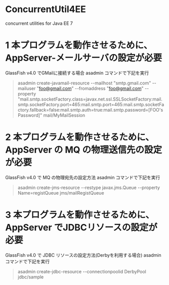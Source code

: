 ConcurrentUtil4EE
=================

concurrent utilities for Java EE 7

# 1 本プログラムを動作させるために、AppServer-メールサーバの設定が必要
GlassFish v4.0 でGMailに接続する場合
asadmin コマンドで下記を実行
> asadmin create-javamail-resource --mailhost "smtp.gmail.com" --mailuser "foo@gmail.com" --fromaddress "foo@gmail.com" --property "mail.smtp.socketFactory.class=javax.net.ssl.SSLSocketFactory:mail.smtp.socketFactory.port=465:mail.smtp.port=465:mail.smtp.socketFactory.fallback=false:mail.smtp.auth=true:mail.smtp.password=[FOO's Password]" mail/MyMailSession


# 2 本プログラムを動作させるために、AppServer の MQ の物理送信先の設定が必要
GlassFish v4.0 で MQ の物理宛先の設定方法
asadmin コマンドで下記を実行
> asadmin create-jms-resource --restype javax.jms.Queue --property Name=registQueue jms/mailRegistQueue

# 3 本プログラムを動作させるために、AppServer でJDBCリソースの設定が必要
GlassFish v4.0 で JDBC リソースの設定方法(Derbyを利用する場合)
asadmin コマンドで下記を実行
> asadmin create-jdbc-resource --connectionpoolid DerbyPool jdbc/sample


